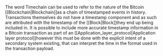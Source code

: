 The word Timechain can be used to refer to the nature of the Bitcoin
[[Blockchain|Blockchain]]as a chain of timestamped
events in history. Transactions themselves do not have a timestamp
component and as such are attributed with the timestamp of the
[[Block|Block]]they end up being included in. It is
possible to include more accurate timestamp information in a Bitcoin
transaction as part of an [[Application_layer_protocol|Application layer protocol]]however this must be done with the explicit intent of a secondary system
existing, that can interpret the time in the format used in the
transaction payload.